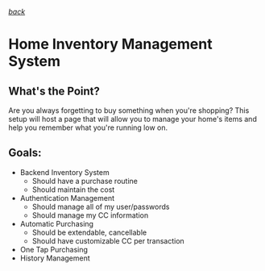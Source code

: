 _[back](../)_

# Home Inventory Management System

## What's the Point?

Are you always forgetting to buy something when you're shopping? This setup will host a page that will allow you to 
manage your home's items and help you remember what you're running low on.

## Goals:

- Backend Inventory System
  - Should have a purchase routine
  - Should maintain the cost
- Authentication Management
  - Should manage all of my user/passwords
  - Should manage my CC information
- Automatic Purchasing
  - Should be extendable, cancellable
  - Should have customizable CC per transaction
- One Tap Purchasing
- History Management

